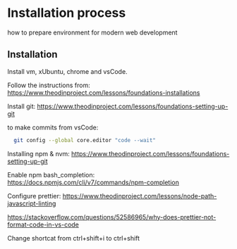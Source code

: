 
# Installation process

how to prepare environment for modern web development

## Installation

Install vm, xUbuntu, chrome and vsCode.

Follow the instructions from:
https://www.theodinproject.com/lessons/foundations-installations

Install git:
https://www.theodinproject.com/lessons/foundations-setting-up-git

to make commits from vsCode:
```bash
  git config --global core.editor "code --wait"
```

Installing npm & nvm: 
https://www.theodinproject.com/lessons/foundations-setting-up-git

Enable npm bash_completion:
https://docs.npmjs.com/cli/v7/commands/npm-completion

Configure prettier:
https://www.theodinproject.com/lessons/node-path-javascript-linting

https://stackoverflow.com/questions/52586965/why-does-prettier-not-format-code-in-vs-code

Change shortcat from ctrl+shift+i to ctrl+shift